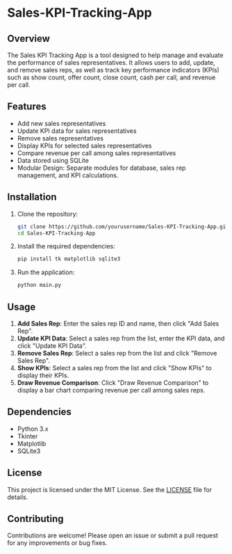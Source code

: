# Sales-KPI-Tracking-App

## Overview

The Sales KPI Tracking App is a tool designed to help manage and evaluate the performance of sales representatives. It allows users to add, update, and remove sales reps, as well as track key performance indicators (KPIs) such as show count, offer count, close count, cash per call, and revenue per call.

## Features

- Add new sales representatives
- Update KPI data for sales representatives
- Remove sales representatives
- Display KPIs for selected sales representatives
- Compare revenue per call among sales representatives
- Data stored using SQLite
- Modular Design: Separate modules for database, sales rep management, and KPI calculations.

## Installation

1. Clone the repository:

   ```sh
   git clone https://github.com/yourusername/Sales-KPI-Tracking-App.git
   cd Sales-KPI-Tracking-App
   ```

2. Install the required dependencies:

   ```sh
   pip install tk matplotlib sqlite3
   ```

3. Run the application:
   ```sh
   python main.py
   ```

## Usage

1. **Add Sales Rep**: Enter the sales rep ID and name, then click "Add Sales Rep".
2. **Update KPI Data**: Select a sales rep from the list, enter the KPI data, and click "Update KPI Data".
3. **Remove Sales Rep**: Select a sales rep from the list and click "Remove Sales Rep".
4. **Show KPIs**: Select a sales rep from the list and click "Show KPIs" to display their KPIs.
5. **Draw Revenue Comparison**: Click "Draw Revenue Comparison" to display a bar chart comparing revenue per call among sales reps.

## Dependencies

- Python 3.x
- Tkinter
- Matplotlib
- SQLite3

## License

This project is licensed under the MIT License. See the [LICENSE](LICENSE) file for details.

## Contributing

Contributions are welcome! Please open an issue or submit a pull request for any improvements or bug fixes.
